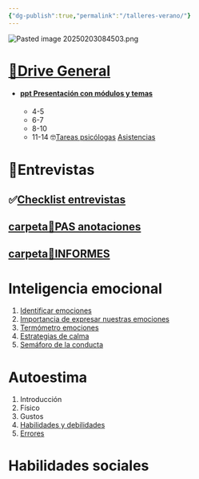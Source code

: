 ```yaml
---
{"dg-publish":true,"permalink":"/talleres-verano/"}
---
```



![Pasted image 20250203084503.png](/img/user/Pasted%20image%2020250203084503.png)
 
#  [ 🐧Drive General](https://drive.google.com/drive/folders/174eJcC0jv5xoKCyZfN_ReXhYblsYG9Xp)
- #### [ppt Presentación con módulos y temas](https://docs.google.com/presentation/d/1QUcv_6N3MKA3jfXdNdWRrE3kfFZIoh0m/edit#slide=id.p21)
	- 4-5
	- 6-7
	- 8-10 
	- 11-14 
🤓[Tareas psicólogas](https://docs.google.com/spreadsheets/d/12zTu47K9cDH-ye0xJ9JasigGGmUxVwdKONgtPk_9nD0/edit?gid=127917895#gid=127917895)
 [Asistencias](https://docs.google.com/spreadsheets/d/1lu2rce7V7RHWnKniSv-6-c7EOMhnjZHD/edit?usp=drive_link&ouid=115101375739434327038&rtpof=true&sd=true)
# 🎤Entrevistas
## ✅[Checklist entrevistas](https://docs.google.com/spreadsheets/d/1b09ZDIn6xWUomKmZaUPxIBG2VnslWR3yZl7zhTrdgvA/edit?usp=sharing) 
## [ carpeta📝PAS anotaciones](https://drive.google.com/drive/folders/1X0oQUpX9Bu-vouNFFxLpbQJ18jzN3wTd)
## [ carpeta📝INFORMES](https://drive.google.com/drive/folders/1Bpj1us57SJoj8QK7JkNIXKwa37nrOmFl)


# Inteligencia emocional
1. [Identificar emociones](https://docs.google.com/document/d/1iz9fvEl5P4KTvfsMhugNSTaC7XvQ2CdFmhpQUh3rQEQ/edit?tab=t.0)
2. [Importancia de expresar nuestras emociones](https://docs.google.com/document/d/1PS7lWBd4f6BJL93mCeQwTo3a_4nj-sIMe2sxFWInItA/edit?usp=sharing)
3. [Termómetro emociones](https://docs.google.com/document/d/11W3RdQsdg0RAwss9gYTGN1VHYH29LWG117OD6D2Cfq8/edit?usp=sharing)
4. [Estrategias de calma](https://docs.google.com/document/d/1cxYJKjkpu0w3GsB8rs7hdyt5FMbmVS8L/edit?usp=sharing&ouid=115101375739434327038&rtpof=true&sd=true)
5. [Semáforo de la conducta](https://docs.google.com/document/d/1ydad0s5J-CGVdXeUd5RqiDYnqXnAeJ9b/edit?usp=sharing&ouid=115101375739434327038&rtpof=true&sd=true)
# Autoestima
1. Introducción
2. Físico
3. Gustos
4. [Habilidades y debilidades](https://docs.google.com/document/d/1oo_JzVu29eZrQk-26HxNBc_B4YyPCGeO/edit#heading=h.30j0zll)
5. [Errores](https://docs.google.com/document/d/1MM8ssNLJkReO2UtbRNNevtb-ViQSVb_v/edit)

# Habilidades sociales

